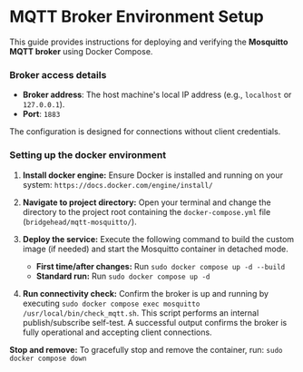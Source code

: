 # MQTT Broker Environment Setup

This guide provides instructions for deploying and verifying the **Mosquitto MQTT broker** using Docker Compose.

### Broker access details

- **Broker address**:  The host machine's local IP address (e.g., `localhost` or `127.0.0.1`).
- **Port**: `1883`

The configuration is designed for connections without client credentials.

### Setting up the docker environment

1.  **Install docker engine:** Ensure Docker is installed and running on your system: `https://docs.docker.com/engine/install/`

2.  **Navigate to project directory:** Open your terminal and change the directory to the project root containing the `docker-compose.yml` file (`bridgehead/mqtt-mosquitto/`).

3.  **Deploy the service:** Execute the following command to build the custom image (if needed) and start the Mosquitto container in detached mode.
    * **First time/after changes:** Run `sudo docker compose up -d --build`
    * **Standard run:** Run `sudo docker compose up -d`

4.  **Run connectivity check:** Confirm the broker is up and running by executing `sudo docker compose exec mosquitto /usr/local/bin/check_mqtt.sh`. This script performs an internal publish/subscribe self-test. A successful output confirms the broker is fully operational and accepting client connections.

**Stop and remove:** To gracefully stop and remove the container, run: `sudo docker compose down`
